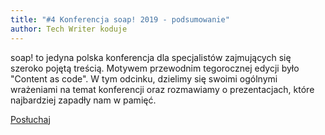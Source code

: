 ```yaml
---
title: "#4 Konferencja soap! 2019 - podsumowanie"
author: Tech Writer koduje
---
```


soap! to jedyna polska konferencja dla specjalistów zajmujących się szeroko pojętą treścią. Motywem przewodnim tegorocznej edycji było "Content as code". W tym odcinku, dzielimy się swoimi ogólnymi wrażeniami na temat konferencji oraz rozmawiamy o prezentacjach, które najbardziej zapadły nam w pamięć.

<a class="listenButton" href="https://anchor.fm/docdeveloper/episodes/4-Konferencja-soap--2019---podsumowanie-e4hk4c" target="_blank" rel="noopener noreferrer">Posłuchaj</a>

